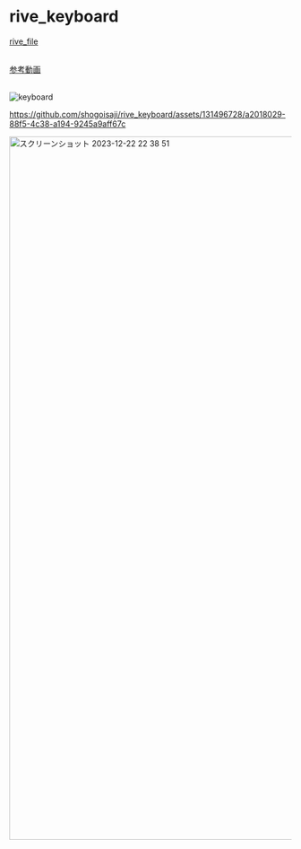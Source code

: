 # rive_keyboard

[rive_file](https://github.com/shogoisaji/rive_keyboard/tree/main/assets/rive)  
<br />

[参考動画](https://www.youtube.com/watch?v=5-yYkOmyeo8)
<br />
<br />

![keyboard](https://github.com/shogoisaji/rive_keyboard/assets/131496728/44beb44d-b317-4147-bb9e-dd20d42b4e23)


https://github.com/shogoisaji/rive_keyboard/assets/131496728/a2018029-88f5-4c38-a194-9245a9aff67c

<img width="1254" alt="スクリーンショット 2023-12-22 22 38 51" src="https://github.com/shogoisaji/rive_keyboard/assets/131496728/e18c70f8-b09a-4712-9acb-2f9d0b98032a">

